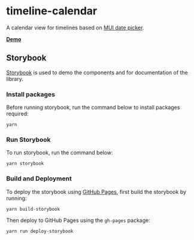 # timeline-calendar

A calendar view for timelines based on [MUI date picker](https://mui.com/x/react-date-pickers/date-picker/).

[**Demo**](https://hassanmojab.github.io/timeline-calendar/)

## Storybook

[Storybook](https://storybook.js.org/) is used to demo the components and for documentation of the library.

### Install packages

Before running storybook, run the command below to install packages required:

`yarn`

### Run Storybook

To run storybook, run the command below:

`yarn storybook`

### Build and Deployment

To deploy the storybook using [GitHub Pages](https://docs.github.com/en/pages/getting-started-with-github-pages/creating-a-github-pages-site),
first build the storybook by running:

`yarn build-storybook`

Then deploy to GitHub Pages using the `gh-pages` package:

`yarn run deploy-storybook`

